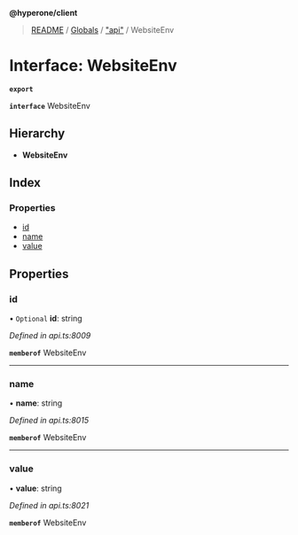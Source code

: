 **@hyperone/client**

> [README](../README.md) / [Globals](../globals.md) / ["api"](../modules/_api_.md) / WebsiteEnv

# Interface: WebsiteEnv

**`export`** 

**`interface`** WebsiteEnv

## Hierarchy

* **WebsiteEnv**

## Index

### Properties

* [id](_api_.websiteenv.md#id)
* [name](_api_.websiteenv.md#name)
* [value](_api_.websiteenv.md#value)

## Properties

### id

• `Optional` **id**: string

*Defined in api.ts:8009*

**`memberof`** WebsiteEnv

___

### name

•  **name**: string

*Defined in api.ts:8015*

**`memberof`** WebsiteEnv

___

### value

•  **value**: string

*Defined in api.ts:8021*

**`memberof`** WebsiteEnv

